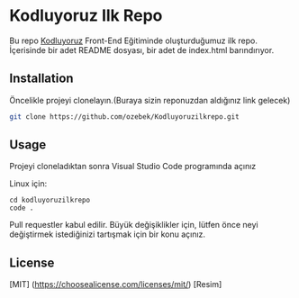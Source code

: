 # Kodluyoruz Ilk Repo
Bu repo [Kodluyoruz](https://www.kodluyoruz.org) Front-End Eğitiminde oluşturduğumuz ilk repo. İçerisinde bir adet README dosyası, bir adet de index.html barındırıyor.
 ## Installation
Öncelikle projeyi clonelayın.(Buraya sizin reponuzdan aldığınız link gelecek)
```bash
git clone https://github.com/ozebek/Kodluyoruzilkrepo.git
```
## Usage
Projeyi cloneladıktan sonra Visual Studio Code programında açınız

Linux için:
```linux
cd kodluyoruzilkrepo
code .
```

Pull requestler kabul edilir. Büyük değişiklikler için, lütfen önce neyi değiştirmek istediğinizi tartışmak için bir konu açınız.

## License
[MIT] (https://choosealicense.com/licenses/mit/)
[Resim]

